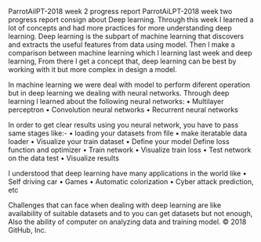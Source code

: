 ParrotAilPT-2018 week 2 progress report
ParrotAiLPT-2018 week two progress report consign about Deep learning. Through this week l learned a lot of concepts and had more practices for more understanding deep learning.
 Deep learning is the subpart of machine learning that discovers and extracts the useful features from data using model. Then l make a comparison between machine learning which l learning last week and deep learning, From there l get a concept that, deep learning can be best by working with it but more complex in design a model.

 In machine learning we were deal with model to perform diferent operation but in deep learning we dealing with neural networks. Through deep learning l learned about the following neural networks:
 • Multilayer perceptron 
 • Convolution neural networks 
 • Recurrent neural networks

 In order to get clear results using you neural network, you have to pass same stages like:- 
 • loading your datasets from file 
 • make iteratable data loader 
 • Visualize your train dataset 
 • Define your model 
 Define loss function and optimizer 
 • Train network 
 • Visualize train loss 
 • Test network on the data test 
 • Visualize results

 I understood that deep learning have many applications in the world like 
 • Self driving car
 • Games 
 • Automatic colorization
 • Cyber attack prediction, etc

 Challenges that can face when dealing with deep learning are like availability of suitable datasets and to you can get datasets but not enough, Also the ability of computer on analyzing data and training model.
© 2018 GitHub, Inc.

